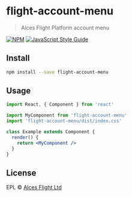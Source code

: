# flight-account-menu

> Alces Flight Platform account menu

[![NPM](https://img.shields.io/npm/v/flight-account-menu.svg)](https://www.npmjs.com/package/flight-account-menu) [![JavaScript Style Guide](https://img.shields.io/badge/code_style-standard-brightgreen.svg)](https://standardjs.com)

## Install

```bash
npm install --save flight-account-menu
```

## Usage

```jsx
import React, { Component } from 'react'

import MyComponent from 'flight-account-menu'
import 'flight-account-menu/dist/index.css'

class Example extends Component {
  render() {
    return <MyComponent />
  }
}
```

## License

EPL © [Alces Flight Ltd](https://github.com/openflighthpc)
